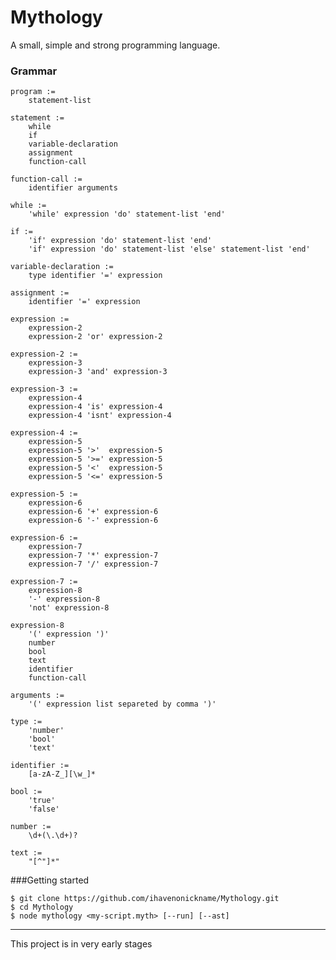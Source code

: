 # Mythology

A small, simple and strong programming language.

### Grammar

    program :=
        statement-list

    statement :=
        while
        if
        variable-declaration
        assignment
        function-call

    function-call :=
        identifier arguments

    while :=
        'while' expression 'do' statement-list 'end'

    if :=
        'if' expression 'do' statement-list 'end'
        'if' expression 'do' statement-list 'else' statement-list 'end'

    variable-declaration :=
        type identifier '=' expression

    assignment :=
        identifier '=' expression

    expression :=
        expression-2
        expression-2 'or' expression-2

    expression-2 :=
        expression-3
        expression-3 'and' expression-3

    expression-3 :=
        expression-4
        expression-4 'is' expression-4
        expression-4 'isnt' expression-4

    expression-4 :=
        expression-5
        expression-5 '>'  expression-5
        expression-5 '>=' expression-5
        expression-5 '<'  expression-5
        expression-5 '<=' expression-5

    expression-5 :=
        expression-6
        expression-6 '+' expression-6
        expression-6 '-' expression-6

    expression-6 :=
        expression-7
        expression-7 '*' expression-7
        expression-7 '/' expression-7

    expression-7 :=
        expression-8
        '-' expression-8
        'not' expression-8

    expression-8
        '(' expression ')'
        number
        bool
        text
        identifier
        function-call

    arguments :=
        '(' expression list separeted by comma ')'

    type :=
        'number'
        'bool'
        'text'

    identifier :=
        [a-zA-Z_][\w_]*

    bool :=
        'true'
        'false'

    number :=
        \d+(\.\d+)?

    text :=
        "[^"]*"


###Getting started

    $ git clone https://github.com/ihavenonickname/Mythology.git
    $ cd Mythology
    $ node mythology <my-script.myth> [--run] [--ast]

-------------------------

This project is in very early stages
